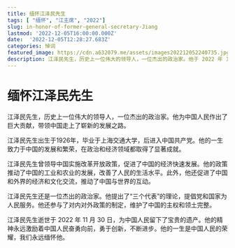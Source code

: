 ```yaml
---
title: 缅怀江泽民先生
tags: [ "缅怀", "江主席", "2022"]
slug: in-honor-of-former-general-secretary-Jiang
lastmod: '2022-12-05T16:00:00.000Z' 
date:  '2022-12-05T12:28:27.683Z'
categories: 悼词
featured_image: https://cdn.a632079.me/assets/images202212052240735.jpg
description: 江泽民先生，历史上一位伟大的领导人，一位杰出的政治家。他于 2022 年 11 月 30 日，与世长辞。他的一生是中国人民的荣耀，我们永远缅怀他。
---
```


# 缅怀江泽民先生

江泽民先生，历史上一位伟大的领导人，一位杰出的政治家。他为中国人民作出了巨大贡献，带领中国走上了崭新的发展之路。

江泽民先生出生于1926年，毕业于上海交通大学，后进入中国共产党。他的一生致力于中国的发展和繁荣，在政治和经济领域都取得了显著成就。

江泽民先生曾领导中国实施改革开放政策，促进了中国的经济快速发展。他的政策推动了中国的工业和农业的发展，改善了人民的生活水平。此外，他还促进了中国和外界的经济和文化交流，推动了中国与世界的互动。

江泽民先生还是一位杰出的政治家。他提出了“三个代表”的理论，提倡党和国家为人民服务。他还参与了对内对外政策的制定，维护了中国的主权和领土完整。

江泽民先生逝世于 2022 年 11 月 30 日，为中国人民留下了宝贵的遗产。他的精神永远激励着中国人民奋勇向前，勇于创新，不断进步。他的一生是中国人民的荣耀，我们永远缅怀他。